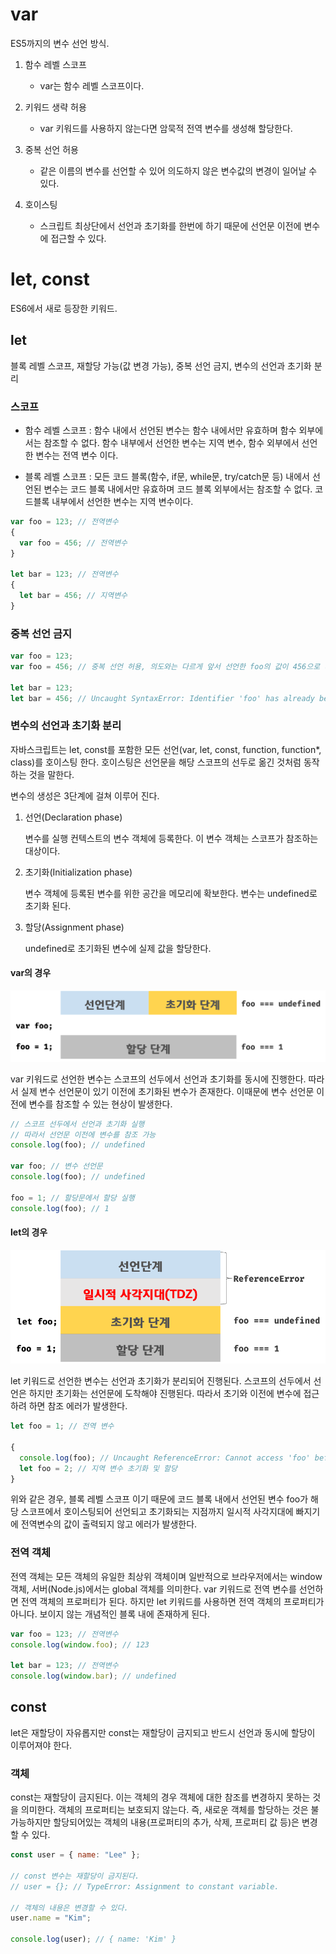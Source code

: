 # var

ES5까지의 변수 선언 방식.

1. 함수 레벨 스코프
   
   - var는 함수 레벨 스코프이다.

2. 키워드 생략 허용
   
   - var 키워드를 사용하지 않는다면 암묵적 전역 변수를 생성해 할당한다.

3. 중복 선언 허용
   
   - 같은 이름의 변수를 선언할 수 있어 의도하지 않은 변수값의 변경이 일어날 수 있다.

4. 호이스팅
   
   - 스크립트 최상단에서 선언과 초기화를 한번에 하기 때문에 선언문 이전에 변수에 접근할 수 있다.

# let, const

ES6에서 새로 등장한 키워드.

## let

블록 레벨 스코프, 재할당 가능(값 변경 가능), 중복 선언 금지, 변수의 선언과 초기화 분리

### 스코프

- 함수 레벨 스코프 : 함수 내에서 선언된 변수는 함수 내에서만 유효하며 함수 외부에서는 참조할 수 없다. 함수 내부에서 선언한 변수는 지역 변수, 함수 외부에서 선언한 변수는 전역 변수 이다.

- 블록 레벨 스코프 : 모든 코드 블록(함수, if문, while문, try/catch문 등) 내에서 선언된 변수는 코드 블록 내에서만 유효하며 코드 블록 외부에서는 참조할 수 없다. 코드블록 내부에서 선언한 변수는 지역 변수이다.

```js
var foo = 123; // 전역변수
{
  var foo = 456; // 전역변수
}

let bar = 123; // 전역변수
{
  let bar = 456; // 지역변수
}
```

### 중복 선언 금지

```js
var foo = 123;
var foo = 456; // 중복 선언 허용, 의도와는 다르게 앞서 선언한 foo의 값이 456으로 바뀜

let bar = 123;
let bar = 456; // Uncaught SyntaxError: Identifier 'foo' has already been declared
```

### 변수의 선언과 초기화 분리

자바스크립트는 let, const를 포함한 모든 선언(var, let, const, function, function\*, class)를 호이스팅 한다. 호이스팅은 선언문을 해당 스코프의 선두로 옮긴 것처럼 동작하는 것을 말한다.

변수의 생성은 3단계에 걸쳐 이루어 진다.

1. 선언(Declaration phase)
   
   변수를 실행 컨텍스트의 변수 객체에 등록한다. 이 변수 객체는 스코프가 참조하는 대상이다.

2. 초기화(Initialization phase)
   
   변수 객체에 등록된 변수를 위한 공간을 메모리에 확보한다. 변수는 undefined로 초기화 된다.

3. 할당(Assignment phase)
   
   undefined로 초기화된 변수에 실제 값을 할당한다.

#### var의 경우

![var 변수의 선언](assets_var,let,const/var-lifecycle.png)

var 키워드로 선언한 변수는 스코프의 선두에서 선언과 초기화를 동시에 진행한다. 따라서 실제 변수 선언문이 있기 이전에 초기화된 변수가 존재한다. 이때문에 변수 선언문 이전에 변수를 참조할 수 있는 현상이 발생한다.

```js
// 스코프 선두에서 선언과 초기화 실행
// 따라서 선언문 이전에 변수를 참조 가능
console.log(foo); // undefined

var foo; // 변수 선언문
console.log(foo); // undefined

foo = 1; // 할당문에서 할당 실행
console.log(foo); // 1
```

#### let의 경우

![let 변수의 선언](assets_var,let,const/let-lifecycle.png)

let 키워드로 선언한 변수는 선언과 초기화가 분리되어 진행된다. 스코프의 선두에서 선언은 하지만 초기화는 선언문에 도착해야 진행된다. 따라서 초기와 이전에 변수에 접근하려 하면 참조 에러가 발생한다.

```js
let foo = 1; // 전역 변수

{
  console.log(foo); // Uncaught ReferenceError: Cannot access 'foo' before initialization
  let foo = 2; // 지역 변수 초기화 및 할당
}
```

위와 같은 경우, 블록 레벨 스코프 이기 때문에 코드 블록 내에서 선언된 변수 foo가 해당 스코프에서 호이스팅되어 선언되고 초기화되는 지점까지 일시적 사각지대에 빠지기에 전역변수의 값이 출력되지 않고 에러가 발생한다.

### 전역 객체

전역 객체는 모든 객체의 유일한 최상위 객체이며 일반적으로 브라우저에서는 window객체, 서버(Node.js)에서는 global 객체를 의미한다. var 키워드로 전역 변수를 선언하면 전역 객체의 프로퍼티가 된다. 하지만 let 키워드를 사용하면 전역 객체의 프로퍼티가 아니다. 보이지 않는 개념적인 블록 내에 존재하게 된다.

```js
var foo = 123; // 전역변수
console.log(window.foo); // 123

let bar = 123; // 전역변수
console.log(window.bar); // undefined
```

## const

let은 재할당이 자유롭지만 const는 재할당이 금지되고 반드시 선언과 동시에 할당이 이루어져야 한다.

### 객체

const는 재할당이 금지된다. 이는 객체의 경우 객체에 대한 참조를 변경하지 못하는 것을 의미한다. 객체의 프로퍼티는 보호되지 않는다. 즉, 새로운 객체를 할당하는 것은 불가능하지만 할당되어있는 객체의 내용(프로퍼티의 추가, 삭제, 프로퍼티 값 등)은 변경할 수 있다.

```js
const user = { name: "Lee" };

// const 변수는 재할당이 금지된다.
// user = {}; // TypeError: Assignment to constant variable.

// 객체의 내용은 변경할 수 있다.
user.name = "Kim";

console.log(user); // { name: 'Kim' }
```
